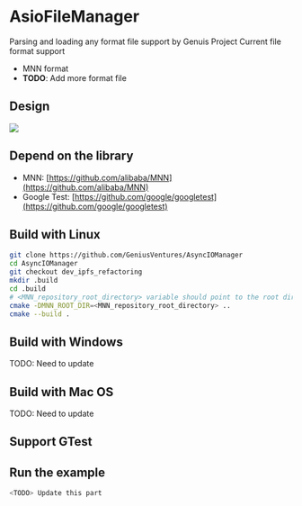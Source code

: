 # AsioFileManager
Parsing and loading any format file support by Genuis Project
Current file format support
- MNN format
- **TODO**: Add more format file

## Design
<img src="https://docs.google.com/drawings/d/e/2PACX-1vRwOrh66iXLfMRpXgLl7MGrqu8EQ2qPcEYGS3PPqbcGmxkgyoE3STljXSylcsrCEFZzgomTqRsskcui/pub?w=960&h=720">

## Depend on the library

- MNN: [https://github.com/alibaba/MNN](https://github.com/alibaba/MNN)
- Google Test: [https://github.com/google/googletest](https://github.com/google/googletest)

## Build with Linux
```sh
git clone https://github.com/GeniusVentures/AsyncIOManager
cd AsyncIOManager
git checkout dev_ipfs_refactoring
mkdir .build
cd .build
# <MNN_repository_root_directory> variable should point to the root directory of the MNN repository as its name implies
cmake -DMNN_ROOT_DIR=<MNN_repository_root_directory> ..
cmake --build .
```

## Build with Windows
TODO: Need to update

## Build with Mac OS
TODO: Need to update

## Support GTest


## Run the example
```bash
<TODO> Update this part

```
